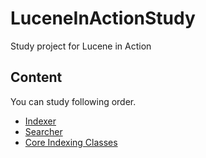 # LuceneInActionStudy
Study project for Lucene in Action

## Content
You can study following order.
 - [Indexer](https://github.com/HIPERCUBE/LuceneInActionStudy/tree/master/project/Indexer)
 - [Searcher](https://github.com/HIPERCUBE/LuceneInActionStudy/tree/master/project/Searcher)
 - [Core Indexing Classes](https://github.com/HIPERCUBE/LuceneInActionStudy/blob/master/book/CoreIndexingClasses)
